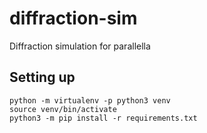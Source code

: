 # diffraction-sim
Diffraction simulation for parallella

## Setting up

```
python -m virtualenv -p python3 venv
source venv/bin/activate
python3 -m pip install -r requirements.txt
```

